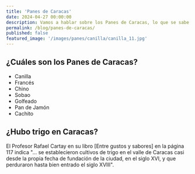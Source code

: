 ```yaml
---
title: 'Panes de Caracas'
date: 2024-04-27 00:00:00
description: Vamos a hablar sobre los Panes de Caracas, lo que se sabe y lo que no tanto.
permalink: /blog/panes-de-caracas/
published: false
featured_image: '/images/panes/canilla/canilla_11.jpg'
---
```


## ¿Cuáles son los Panes de Caracas?

- Canilla
- Francés
- Chino
- Sobao
- Golfeado
- Pan de Jamón
- Cachito

## ¿Hubo trigo en Caracas?

El Profesor Rafael Cartay en su libro [Entre gustos y sabores] en la página 117 indica "... se establecieron cultivos de trigo en el valle de Caracas casi desde la propia fecha de fundación de la ciudad, en el siglo XVI, y que perduraron hasta bien entrado el siglo XVIII".

